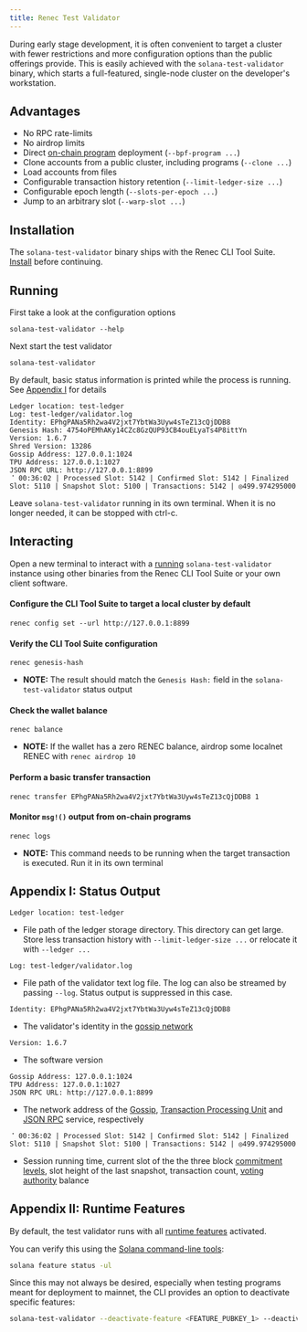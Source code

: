 ```yaml
---
title: Renec Test Validator
---
```


During early stage development, it is often convenient to target a cluster with
fewer restrictions and more configuration options than the public offerings
provide. This is easily achieved with the `solana-test-validator` binary, which
starts a full-featured, single-node cluster on the developer's workstation.

## Advantages

- No RPC rate-limits
- No airdrop limits
- Direct [on-chain program](on-chain-programs/overview) deployment
  (`--bpf-program ...`)
- Clone accounts from a public cluster, including programs (`--clone ...`)
- Load accounts from files
- Configurable transaction history retention (`--limit-ledger-size ...`)
- Configurable epoch length (`--slots-per-epoch ...`)
- Jump to an arbitrary slot (`--warp-slot ...`)

## Installation
The `solana-test-validator` binary ships with the Renec CLI Tool Suite.
[Install](/cli/install-renec-cli-tools) before continuing.

## Running

First take a look at the configuration options

```
solana-test-validator --help
```

Next start the test validator

```
solana-test-validator
```

By default, basic status information is printed while the process is running.
See [Appendix I](#appendix-i-status-output) for details

```
Ledger location: test-ledger
Log: test-ledger/validator.log
Identity: EPhgPANa5Rh2wa4V2jxt7YbtWa3Uyw4sTeZ13cQjDDB8
Genesis Hash: 4754oPEMhAKy14CZc8GzQUP93CB4ouELyaTs4P8ittYn
Version: 1.6.7
Shred Version: 13286
Gossip Address: 127.0.0.1:1024
TPU Address: 127.0.0.1:1027
JSON RPC URL: http://127.0.0.1:8899
⠈ 00:36:02 | Processed Slot: 5142 | Confirmed Slot: 5142 | Finalized Slot: 5110 | Snapshot Slot: 5100 | Transactions: 5142 | ◎499.974295000
```

Leave `solana-test-validator` running in its own terminal. When it is no longer
needed, it can be stopped with ctrl-c.

## Interacting

Open a new terminal to interact with a [running](#running) `solana-test-validator`
instance using other binaries from the Renec CLI Tool Suite or your own client
software.

#### Configure the CLI Tool Suite to target a local cluster by default

```
renec config set --url http://127.0.0.1:8899
```

#### Verify the CLI Tool Suite configuration

```
renec genesis-hash
```

- **NOTE:** The result should match the `Genesis Hash:` field in the
  `solana-test-validator` status output

#### Check the wallet balance

```
renec balance
```

* **NOTE:** If the wallet has a zero RENEC balance, airdrop some localnet RENEC with
`renec airdrop 10`

#### Perform a basic transfer transaction

```
renec transfer EPhgPANa5Rh2wa4V2jxt7YbtWa3Uyw4sTeZ13cQjDDB8 1
```

#### Monitor `msg!()` output from on-chain programs

```
renec logs
```

- **NOTE:** This command needs to be running when the target transaction is
  executed. Run it in its own terminal

## Appendix I: Status Output

```
Ledger location: test-ledger
```

- File path of the ledger storage directory. This directory can get large. Store
  less transaction history with `--limit-ledger-size ...` or relocate it with
  `--ledger ...`

```
Log: test-ledger/validator.log
```

- File path of the validator text log file. The log can also be streamed by
  passing `--log`. Status output is suppressed in this case.

```
Identity: EPhgPANa5Rh2wa4V2jxt7YbtWa3Uyw4sTeZ13cQjDDB8
```

- The validator's identity in the [gossip network](/validator/gossip#gossip-overview)

```
Version: 1.6.7
```

- The software version

```
Gossip Address: 127.0.0.1:1024
TPU Address: 127.0.0.1:1027
JSON RPC URL: http://127.0.0.1:8899
```

- The network address of the [Gossip](/validator/gossip#gossip-overview),
  [Transaction Processing Unit](/validator/tpu) and [JSON RPC](clients/jsonrpc-api#json-rpc-api-reference)
  service, respectively

```
⠈ 00:36:02 | Processed Slot: 5142 | Confirmed Slot: 5142 | Finalized Slot: 5110 | Snapshot Slot: 5100 | Transactions: 5142 | ◎499.974295000
```

- Session running time, current slot of the the three block
  [commitment levels](clients/jsonrpc-api#configuring-state-commitment),
  slot height of the last snapshot, transaction count,
  [voting authority](/running-validator/vote-accounts#vote-authority) balance

## Appendix II: Runtime Features

By default, the test validator runs with all [runtime features](programming-model/runtime#features) activated.

You can verify this using the [Solana command-line tools](/cli/install-renec-cli-tools):

```bash
solana feature status -ul
```

Since this may not always be desired, especially when testing programs meant for deployment to mainnet, the CLI provides an option to deactivate specific features:

```bash
solana-test-validator --deactivate-feature <FEATURE_PUBKEY_1> --deactivate-feature <FEATURE_PUBKEY_2>
```
